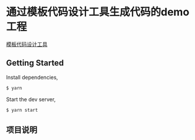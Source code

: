 # 通过模板代码设计工具生成代码的demo工程
[模板代码设计工具](httts://baidu.com) 

## Getting Started

Install dependencies,

```bash
$ yarn
```

Start the dev server,

```bash
$ yarn start
```

## 项目说明
